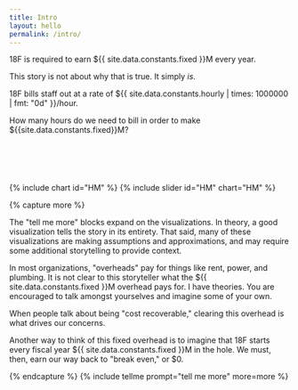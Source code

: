 ```yaml
---
title: Intro
layout: hello
permalink: /intro/
---
```


18F is required to earn ${{ site.data.constants.fixed }}M every year.

This story is not about why that is true. It simply *is*.

18F bills staff out at a rate of ${{ site.data.constants.hourly | times: 1000000 | fmt: "0d" }}/hour. 

How many hours do we need to bill in order to make ${{site.data.constants.fixed}}M?

<div class="grid-row">
    <div class="grid-col-12" style="display: flex; justify-content: center;">
       <div id="sliderHM"></div>
    </div>
</div>
<div class="grid-row">
    <canvas id="HM"></canvas>
</div>
<div class="grid-row" style="display: flex; justify-content: center; margin: 2em;">
    <div id="message" style="align: text-center;">
    &nbsp;
    </div>
</div>

{% include chart id="HM" %}
{% include slider id="HM" chart="HM" %}

<script>
    // https://coolors.co/5f0f40-9a031e-fb8b24-e36414-0f4c5c
    chartHM.data.datasets = [
        {
            data: [12],
            label: "The Overhead",
            backgroundColor: pattern.draw("square", "#5f0f40"), 
        },
        {
            data: [0],
            label: "The Income",
            backgroundColor: pattern.draw("circle", "#9a031e"),
        }
    ]
    chartHM.label = "";

    chartHM.options.title = { display: true, text: "How Many Hours?" };
    chartHM.options.legend = { display: true };

    function callback (val) {
        // Hours * Hourly rate / 1M (for scaling)
        var income = (val * {{ site.data.constants.hourly }});
        chartHM.data.datasets[1].data = [ income ];

        var message = "";
        if (income < {{ site.data.constants.fixed }}) {
            message = "Not there yet.";
        } else {
            message = String.fromCodePoint(0x1F4B5)
                + " We cleared the ${{ site.data.constants.fixed }}M with " 
                + Math.floor(val) 
                + " hours billed." 
                + String.fromCodePoint(0x1F4B5);
        }
        document.getElementById("message").innerHTML = message;
        chartHM.update();
    };

    sliderHM.setCallbacks(callback);
    sliderHM.value(1000);
    chartHM.update();
</script>


{% capture more %}
<p>
    The "tell me more" blocks expand on the visualizations. In theory, a good visualization tells the story in its entirety. That said, many of these visualizations are making assumptions and approximations, and may require some additional storytelling to provide context.
</p>

<p>
    In most organizations, "overheads" pay for things like rent, power, and plumbing. It is not clear to this storyteller what the ${{ site.data.constants.fixed }}M overhead pays for. I have theories. You are encouraged to talk amongst yourselves and imagine some of your own.
</p>

<p>
    When people talk about being "cost recoverable," clearing this overhead is what drives our concerns. 
</p>

<p>
    Another way to think of this fixed overhead is to imagine that 18F starts every fiscal year ${{ site.data.constants.fixed }}M in the hole. We must, then, earn our way back to "break even," or $0. 
</p>

{% endcapture %}
{% include tellme prompt="tell me more" more=more %}
